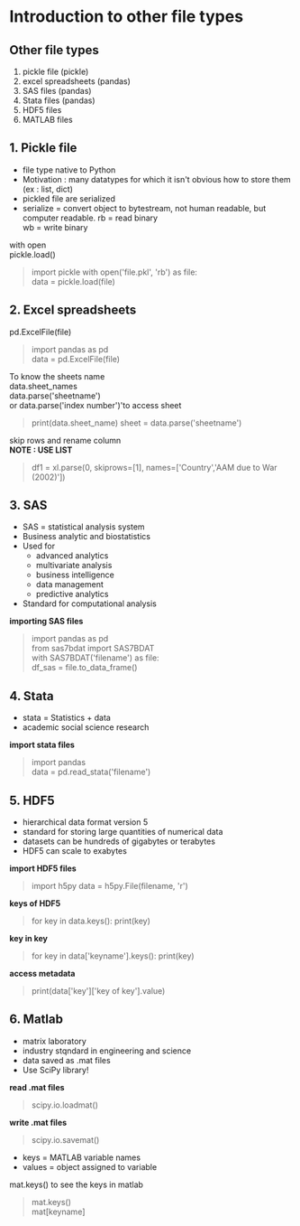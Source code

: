 # Introduction to other file types

## __Other file types__
 1. pickle file (pickle)
 2. excel spreadsheets (pandas)
 3. SAS files (pandas)
 4. Stata files (pandas)
 5. HDF5 files
 6. MATLAB files


## 1. Pickle file

- file type native to Python
- Motivation : many datatypes for which it isn't obvious how to store them (ex : list, dict)  
- pickled file are serialized
- serialize = convert object to bytestream, not human readable, but computer readable.
rb = read binary  
wb = write binary

with open  
pickle.load()

>import pickle
with open('file.pkl', 'rb') as file:  
data = pickle.load(file)

## 2. Excel spreadsheets
pd.ExcelFile(file)  

>import pandas as pd  
data = pd.ExcelFile(file)  

To know the sheets name  
data.sheet_names  
data.parse('sheetname')   
or data.parse('index number')'to access sheet


>print(data.sheet_name)
sheet = data.parse('sheetname')

skip rows and rename column  
__NOTE : USE LIST__ 
>df1 = xl.parse(0, skiprows=[1], names=['Country','AAM due to War (2002)'])


## 3. SAS
- SAS = statistical analysis system
- Business analytic and biostatistics
- Used for 
    - advanced analytics 
    - multivariate analysis
    - business intelligence
    - data management
    - predictive analytics
- Standard for computational analysis


__importing SAS files__
> import pandas as pd  
> from sas7bdat import SAS7BDAT  
> with SAS7BDAT('filename') as file:  
> df_sas = file.to_data_frame()



## 4. Stata

- stata = Statistics + data
- academic social science research

__import stata files__
>import pandas  
data = pd.read_stata('filename')


## 5. HDF5
- hierarchical data format version 5
- standard for storing large quantities of numerical data
- datasets can be hundreds of gigabytes or terabytes
- HDF5 can scale to exabytes

__import HDF5 files__
> import h5py
> data = h5py.File(filename, 'r')

__keys of HDF5__
> for key in data.keys():
> print(key)

__key in key__
> for key in data['keyname'].keys():
> print(key)

__access metadata__
> print(data['key']['key of key'].value)

## 6. Matlab
- matrix laboratory
- industry stqndard in engineering and science
- data saved as .mat files
- Use SciPy library!

__read .mat files__
> scipy.io.loadmat()

__write .mat files__
> scipy.io.savemat()  


- keys = MATLAB variable names
- values = object assigned to variable

mat.keys() to see the keys in matlab
> mat.keys()  
> mat[keyname]